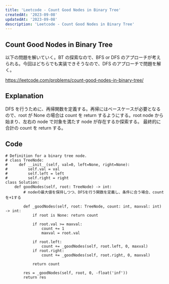 ```yaml
---
title: 'Leetcode - Count Good Nodes in Binary Tree'
createdAt: '2023-09-08'
updatedAt: '2023-09-08'
description: 'Leetcode - Count Good Nodes in Binary Tree'
---
```


## Count Good Nodes in Binary Tree

以下の問題を解いていく。BT の探索なので、BFS or DFS のアプローチが考えられる。今回はどちらでも実装できそうなので、DFS のアプローチで問題を解く。

https://leetcode.com/problems/count-good-nodes-in-binary-tree/

## Explanation

DFS を行うために、再帰関数を定義する。再帰にはベースケースが必要となるので、root が None の場合は count を return するようにする。root node から始まり、左右の node で対象を満たす node が存在するか探索する。
最終的に合計の count を return する。

## Code

```
# Definition for a binary tree node.
# class TreeNode:
#     def __init__(self, val=0, left=None, right=None):
#         self.val = val
#         self.left = left
#         self.right = right
class Solution:
    def goodNodes(self, root: TreeNode) -> int:
        # nodeの最大値を保持しつつ、DFSを行う関数を定義し、条件に合う場合、countを+1する

        def _goodNodes(self, root: TreeNode, count: int, maxval: int) -> int:
            if root is None: return count

            if root.val >= maxval:
                count += 1
                maxval = root.val

            if root.left:
                count += _goodNodes(self, root.left, 0, maxval)
            if root.right:
                count += _goodNodes(self, root.right, 0, maxval)

            return count

        res = _goodNodes(self, root, 0, -float('inf'))
        return res
```
